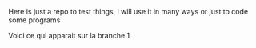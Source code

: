Here is just a repo to test things, i will use it in many ways or just to code some programs


Voici ce qui apparait sur la branche 1